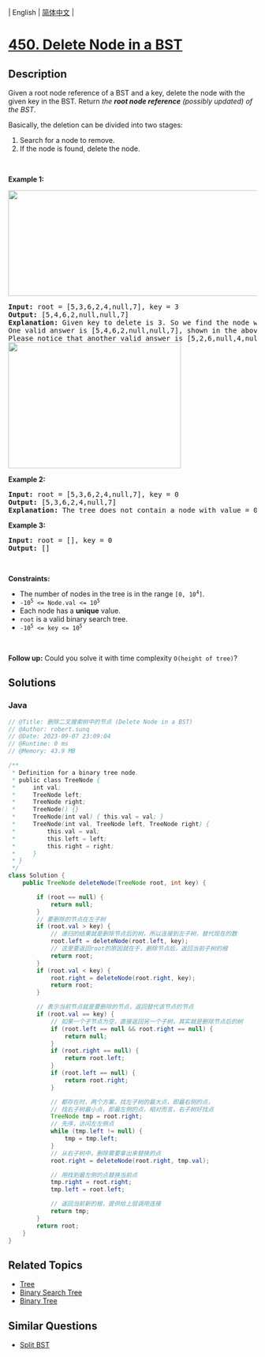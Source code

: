 
| English | [简体中文](README.md) |

# [450. Delete Node in a BST](https://leetcode.cn//problems/delete-node-in-a-bst/)

## Description

<p>Given a root node reference of a BST and a key, delete the node with the given key in the BST. Return <em>the <strong>root node reference</strong> (possibly updated) of the BST</em>.</p>

<p>Basically, the deletion can be divided into two stages:</p>

<ol>
	<li>Search for a node to remove.</li>
	<li>If the node is found, delete the node.</li>
</ol>

<p>&nbsp;</p>
<p><strong class="example">Example 1:</strong></p>
<img alt="" src="https://assets.leetcode.com/uploads/2020/09/04/del_node_1.jpg" style="width: 800px; height: 214px;" />
<pre>
<strong>Input:</strong> root = [5,3,6,2,4,null,7], key = 3
<strong>Output:</strong> [5,4,6,2,null,null,7]
<strong>Explanation:</strong> Given key to delete is 3. So we find the node with value 3 and delete it.
One valid answer is [5,4,6,2,null,null,7], shown in the above BST.
Please notice that another valid answer is [5,2,6,null,4,null,7] and it&#39;s also accepted.
<img alt="" src="https://assets.leetcode.com/uploads/2020/09/04/del_node_supp.jpg" style="width: 350px; height: 255px;" />
</pre>

<p><strong class="example">Example 2:</strong></p>

<pre>
<strong>Input:</strong> root = [5,3,6,2,4,null,7], key = 0
<strong>Output:</strong> [5,3,6,2,4,null,7]
<strong>Explanation:</strong> The tree does not contain a node with value = 0.
</pre>

<p><strong class="example">Example 3:</strong></p>

<pre>
<strong>Input:</strong> root = [], key = 0
<strong>Output:</strong> []
</pre>

<p>&nbsp;</p>
<p><strong>Constraints:</strong></p>

<ul>
	<li>The number of nodes in the tree is in the range <code>[0, 10<sup>4</sup>]</code>.</li>
	<li><code>-10<sup>5</sup> &lt;= Node.val &lt;= 10<sup>5</sup></code></li>
	<li>Each node has a <strong>unique</strong> value.</li>
	<li><code>root</code> is a valid binary search tree.</li>
	<li><code>-10<sup>5</sup> &lt;= key &lt;= 10<sup>5</sup></code></li>
</ul>

<p>&nbsp;</p>
<p><strong>Follow up:</strong> Could you solve it with time complexity <code>O(height of tree)</code>?</p>


## Solutions


### Java

```Java
// @Title: 删除二叉搜索树中的节点 (Delete Node in a BST)
// @Author: robert.sunq
// @Date: 2023-09-07 23:09:04
// @Runtime: 0 ms
// @Memory: 43.9 MB

/**
 * Definition for a binary tree node.
 * public class TreeNode {
 *     int val;
 *     TreeNode left;
 *     TreeNode right;
 *     TreeNode() {}
 *     TreeNode(int val) { this.val = val; }
 *     TreeNode(int val, TreeNode left, TreeNode right) {
 *         this.val = val;
 *         this.left = left;
 *         this.right = right;
 *     }
 * }
 */
class Solution {
    public TreeNode deleteNode(TreeNode root, int key) {

        if (root == null) {
            return null;
        }
        // 要删除的节点在左子树
        if (root.val > key) { 
            // 递归的结果就是删除节点后的树，所以连接到左子树，替代现在的数
            root.left = deleteNode(root.left, key);
            // 这里要返回root的原因就在于，删除节点后，返回当前子树的根
            return root;
        }
        if (root.val < key) {
            root.right = deleteNode(root.right, key);
            return root;
        }

        // 表示当前节点就是要删除的节点，返回替代该节点的节点
        if (root.val == key) {
            // 如果一个子节点为空，直接返回另一个子树，其实就是删除节点后的树
            if (root.left == null && root.right == null) {
                return null;
            }
            if (root.right == null) {
                return root.left;
            }
            if (root.left == null) {
                return root.right;
            }

            // 都存在时，两个方案，找左子树的最大点，即最右侧的点，
            // 找右子树最小点，即最左侧的点，相对而言，右子树好找点
            TreeNode tmp = root.right;
            // 先序，访问左左侧点
            while (tmp.left != null) {
                tmp = tmp.left;
            }
            // 从右子树中，删除需要拿出来替换的点
            root.right = deleteNode(root.right, tmp.val);

            // 用找到最左侧的点替换当前点
            tmp.right = root.right;
            tmp.left = root.left;

            // 返回当前新的根，提供给上层调用连接
            return tmp;
        }
        return root;
    }
}
```



## Related Topics

- [Tree](https://leetcode.cn//tag/tree)
- [Binary Search Tree](https://leetcode.cn//tag/binary-search-tree)
- [Binary Tree](https://leetcode.cn//tag/binary-tree)

## Similar Questions

- [Split BST](../split-bst/README_EN.md)
